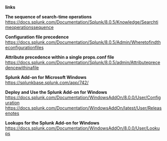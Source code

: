 **links**


**The sequence of search-time operations**
https://docs.splunk.com/Documentation/Splunk/8.0.5/Knowledge/Searchtimeoperationssequence

**Configuration file precedence**
https://docs.splunk.com/Documentation/Splunk/8.0.5/Admin/Wheretofindtheconfigurationfiles

**Attribute precedence within a single props.conf file**
https://docs.splunk.com/Documentation/Splunk/8.0.5/admin/Attributeprecedencewithinafile


**Splunk Add-on for Microsoft Windows**
https://splunkbase.splunk.com/app/742/

**Deploy and Use the Splunk Add-on for Windows**
https://docs.splunk.com/Documentation/WindowsAddOn/8.0.0/User/Configuration
https://docs.splunk.com/Documentation/WindowsAddOn/latest/User/Releasenotes


**Lookups for the Splunk Add-on for Windows**
https://docs.splunk.com/Documentation/WindowsAddOn/8.0.0/User/Lookups






